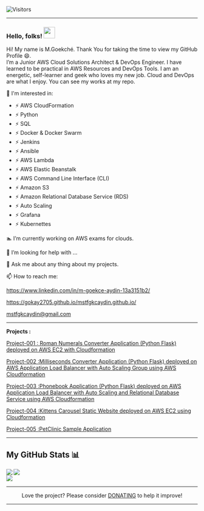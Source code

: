 
<!--
Public commits
[![M.Goekché's GitHub stats](https://github-readme-stats.vercel.app/api?username=Gokay2705)](https://github.com/Gokay2705/github-readme-stats)
-->


![Visitors](https://visitor-badge.glitch.me/badge?page_id=Gokay2705.Gokay2705)



<hr>


### <b> Hello, folks!</b> <img src="https://raw.githubusercontent.com/MartinHeinz/MartinHeinz/master/wave.gif" width="30px">

   Hi! My name is M.Goekché. Thank You for taking the time to view my GitHub Profile :smile:.
<br>
I’m a Junior AWS Cloud Solutions Architect & DevOps Engineer. I have learned to be practical in AWS Resources and DevOps Tools. I am an energetic, self-learner and geek who loves my new job. Cloud and DevOps are what I enjoy.  You can see my works at my repo.

<!--
**Gokay2705/Gokay2705** is a ✨ _special_ ✨ repository because its `README.md` (this file) appears on your GitHub profile.

Here are some ideas to get you started:
-->
:football: I'm interested in:
- ⚡ AWS CloudFormation
- ⚡ Python
- ⚡ SQL
- ⚡ Docker & Docker Swarm
- ⚡ Jenkins
- ⚡ Ansible
- ⚡ AWS Lambda
- ⚡ AWS Elastic Beanstalk
- ⚡ AWS Command Line Interface (CLI)
- ⚡ Amazon S3
- ⚡ Amazon Relational Database Service (RDS)
- ⚡ Auto Scaling
- ⚡ Grafana
- ⚡ Kubernettes

:swimmer: I’m currently working on AWS exams for clouds.

🤔 I’m looking for help with ...

💬 Ask me about any thing about my projects.

📫 How to reach me: 

https://www.linkedin.com/in/m-goekce-aydin-13a3151b2/

https://gokay2705.github.io/mstfgkcaydin.github.io/

mstfgkcaydin@gmail.com 

<hr>

<b>Projects :</b>

<a href="https://gokay2705.github.io/mstfgkcaydin.github.io/">

   Project-001 : Roman Numerals Converter Application (Python Flask) deployed on AWS EC2 with Cloudformation

   Project-002 :Milliseconds Converter Application (Python Flask) deployed on AWS Application Load Balancer with Auto Scaling Group using AWS Cloudformation

   Project-003 :Phonebook Application (Python Flask) deployed on AWS Application Load Balancer with Auto Scaling and Relational Database Service using AWS Cloudformation

   Project-004 :Kittens Carousel Static Website deployed on AWS EC2 using Cloudformation

   Project-005 :PetClinic Sample Application

   
</a>
<hr>

## My GitHub Stats 📊

<a href="https://github.com/anuraghazra/github-readme-stats">
  <img align="left" src="https://github-readme-stats.vercel.app/api?username=Gokay2705&count_private=true&show_icons=true" />
</a>
<a href="https://github.com/anuraghazra/convoychat">
  <img align="center" src="https://github-readme-stats.vercel.app/api/top-langs/?username=Gokay2705" />
</a>
<br>
<a href="https://github.com/anuraghazra/convoychat">
  <img align="centre" src="https://github-readme-stats.vercel.app/api/wakatime?username=willianrod" />
</a>
<hr>


<p align="center">Love the project? Please consider <a href="https://www.paypal.me/mstfgkcaydin">DONATING</a> to help it improve!</p>
<hr>

